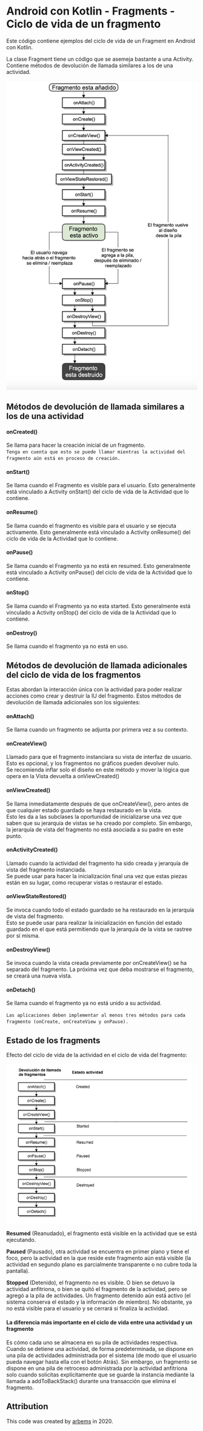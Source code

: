 # Android con Kotlin - Fragments - Ciclo de vida de un fragmento

Este código contiene ejemplos del ciclo de vida de un Fragment en Android con Kotlin.

La clase Fragment tiene un código que se asemeja bastante a una Activity. Contiene métodos de devolución de llamada similares a los de una actividad.

![Lifecycle Fragments](https://github.com/arbems/Android-with-Kotlin-Activity/blob/master/activity-(fragments)/0001.png)

## Métodos de devolución de llamada similares a los de una actividad

#### onCreated()
Se llama para hacer la creación inicial de un fragmento.<br/> 
`Tenga en cuenta que esto se puede llamar mientras la actividad del fragmento aún está en proceso de creación.`

#### onStart()
Se llama cuando el Fragmento es visible para el usuario. Esto generalmente está vinculado a Activity onStart() del ciclo de vida de la Actividad que lo contiene.<br/>

#### onResume()
Se llama cuando el fragmento es visible para el usuario y se ejecuta activamente. Esto generalmente está vinculado a Activity onResume() del ciclo de vida de la Actividad que lo contiene.

#### onPause()
Se llama cuando el Fragmento ya no está en resumed. Esto generalmente está vinculado a Activity onPause() del ciclo de vida de la Actividad que lo contiene.

#### onStop()
Se llama cuando el Fragmento ya no esta started. Esto generalmente está vinculado a Activity onStop() del ciclo de vida de la Actividad que lo contiene.

#### onDestroy()
Se llama cuando el fragmento ya no está en uso.<br/> 


## Métodos de devolución de llamada adicionales del ciclo de vida de los fragmentos

Estas abordan la interacción única con la actividad para poder realizar acciones como crear y destruir la IU del fragmento. Estos métodos de devolución de llamada adicionales son los siguientes:

#### onAttach()
Se llama cuando un fragmento se adjunta por primera vez a su contexto.<br/> 

#### onCreateView()
Llamado para que el fragmento instanciara su vista de interfaz de usuario.<br/>
Esto es opcional, y los fragmentos no gráficos pueden devolver nulo.<br/>
Se recomienda inflar solo el diseño en este método y mover la lógica que opera en la Vista devuelta a onViewCreated()<br/>

#### onViewCreated()
Se llama inmediatamente después de que onCreateView(), pero antes de que cualquier estado guardado se haya restaurado en la vista.<br/> 
Esto les da a las subclases la oportunidad de inicializarse una vez que saben que su jerarquía de vistas se ha creado por completo. Sin embargo, la jerarquía de vista del fragmento no está asociada a su padre en este punto.

#### onActivityCreated()
Llamado cuando la actividad del fragmento ha sido creada y jerarquía de vista del fragmento instanciada.<br/>
Se puede usar para hacer la inicialización final una vez que estas piezas están en su lugar, como recuperar vistas o restaurar el estado.<br/>

#### onViewStateRestored()
Se invoca cuando todo el estado guardado se ha restaurado en la jerarquía de vista del fragmento.<br/>
Esto se puede usar para realizar la inicialización en función del estado guardado en el que está permitiendo que la jerarquía de la vista se rastree por sí misma.<br/>

#### onDestroyView()
Se invoca cuando la vista creada previamente por onCreateView() se ha separado del fragmento. La próxima vez que deba mostrarse el fragmento, se creará una nueva vista. <br/>

#### onDetach()
Se llama cuando el fragmento ya no está unido a su actividad.

`Las aplicaciones deben implementar al menos tres métodos para cada fragmento (onCreate, onCreateView y onPause).`
   
## Estado de los fragments

Efecto del ciclo de vida de la actividad en el ciclo de vida del fragmento:

![Lifecycle Fragments](https://github.com/arbems/Android-with-Kotlin-Activity/blob/master/activity-(fragments)/0002.png)

**Resumed** (Reanudado), el fragmento está visible en la actividad que se está ejecutando.

**Paused** (Pausado), otra actividad se encuentra en primer plano y tiene el foco, pero la actividad en la que reside este fragmento aún está visible (la actividad en segundo plano es parcialmente transparente o no cubre toda la pantalla).

**Stopped** (Detenido), el fragmento no es visible. O bien se detuvo la actividad anfitriona, o bien se quitó el fragmento de la actividad, pero se agregó a la pila de actividades. Un fragmento detenido aún está activo (el sistema conserva el estado y la información de miembro). No obstante, ya no está visible para el usuario y se cerrará si finaliza la actividad.

#### La diferencia más importante en el ciclo de vida entre una actividad y un fragmento

Es cómo cada uno se almacena en su pila de actividades respectiva. Cuando se detiene una actividad, de forma predeterminada, se dispone en una pila de actividades administrada por el sistema (de modo que el usuario pueda navegar hasta ella con el botón Atrás). Sin embargo, un fragmento se dispone en una pila de retroceso administrada por la actividad anfitriona solo cuando solicitas explícitamente que se guarde la instancia mediante la llamada a addToBackStack() durante una transacción que elimina el fragmento.
   

## Attribution

This code was created by [arbems](https://github.com/arbems) in 2020.
